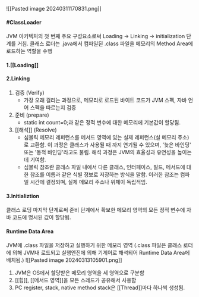 ![[Pasted image 20240311170831.png]]


#### #ClassLoader 
JVM 아키텍처의 첫 번째 주요 구성요소로써 Loading -> Linking -> initialization 단계를 거침.
클래스 로더는 .java에서 컴파일된 .class 파일을 메모리의 Method Area에 로드하는 역할을 수행
#### 1.[[Loading]]
#### 2.Linking
1.  검증 (Verify)
	- 가장 오래 걸리는 과정으로, 메모리로 로드된 바이트 코드가 JVM 스펙, 자바 언어 스펙을 따르는지 검증
1.  준비 (prepare)
    -  static int count=0;과 같은 정적 변수에 대한 메모리에 기본값이 할당됨.  
2.  [[해석]] (Resolve)
	- 심볼릭 메모리 레퍼런스를 메서드 영역에 있는 실제 레퍼런스(실 메모리 주소)로 교환함.
	이 과정은 클래스가 사용될 때 까지 연기될 수 있으며, '늦은 바인딩' 또는 '동적 바인딩'라고도 불림. 해석 과정은 JVM의 효율성과 유연성을 높이는데 기여함.
	-  심볼릭 참조란 클래스 파일 내에서 다른 클래스, 인터페이스, 필드, 메서드에 대한 참조를 이름과 같은 식별 정보로 저장하는 방식을 말함. 이러한 참조는 컴파일 시간에 결정되며, 실제 메모리 주소나 위체이 독립적임.
#### 3.Initializtion
클래스 로딩 마지막 단계로써 준비 단계에서 확보한 메모리 영역의 모든 정적 변수에 자바 코드에 명시된 값이 할당됨.


#### Runtime Data Area
JVM에 .class 파일을 저장하고 실행하기 위한 메모리 영역
(.class 파일은 클래스 로더에 의해 JVM내 로드되고 실행엔진에 의해 기계어로 해석되어 Runtime Data Area에 배치됨.)
![[Pasted image 20240313105901.png]]

1. JVM은 OS에서 할당받은 메모리 영역을 세 영역으로 구분함
2. [[힙]], [[메서드 영역]]을 모든 스레드가 공유해서 사용함
3. PC register, stack, native method stack은 [[Thread]]마다 하나씩 생성됨.
